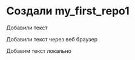 ﻿# Создали my_first_repo1

Добавили текст 

Добавили текст через веб браузер

Добавим текст локально
